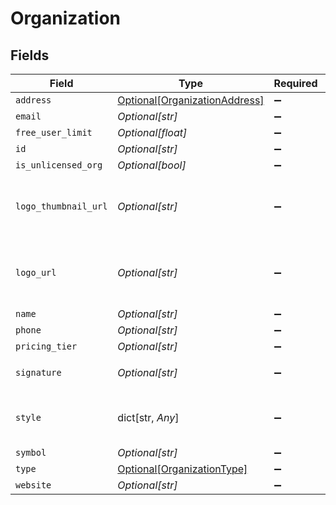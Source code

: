 # Organization


## Fields

| Field                                                                                     | Type                                                                                      | Required                                                                                  | Description                                                                               | Example                                                                                   |
| ----------------------------------------------------------------------------------------- | ----------------------------------------------------------------------------------------- | ----------------------------------------------------------------------------------------- | ----------------------------------------------------------------------------------------- | ----------------------------------------------------------------------------------------- |
| `address`                                                                                 | [Optional[OrganizationAddress]](../../models/shared/organizationaddress.md)               | :heavy_minus_sign:                                                                        | N/A                                                                                       |                                                                                           |
| `email`                                                                                   | *Optional[str]*                                                                           | :heavy_minus_sign:                                                                        | N/A                                                                                       | someone@epilot.cloud                                                                      |
| `free_user_limit`                                                                         | *Optional[float]*                                                                         | :heavy_minus_sign:                                                                        | N/A                                                                                       | 50                                                                                        |
| `id`                                                                                      | *Optional[str]*                                                                           | :heavy_minus_sign:                                                                        | N/A                                                                                       | 739224                                                                                    |
| `is_unlicensed_org`                                                                       | *Optional[bool]*                                                                          | :heavy_minus_sign:                                                                        | N/A                                                                                       | false                                                                                     |
| `logo_thumbnail_url`                                                                      | *Optional[str]*                                                                           | :heavy_minus_sign:                                                                        | N/A                                                                                       | https://epilot-playground-organization-data.s3.eu-central-1.amazonaws.com/epilot-logo.png |
| `logo_url`                                                                                | *Optional[str]*                                                                           | :heavy_minus_sign:                                                                        | N/A                                                                                       | https://epilot-playground-organization-data.s3.eu-central-1.amazonaws.com/epilot-logo.png |
| `name`                                                                                    | *Optional[str]*                                                                           | :heavy_minus_sign:                                                                        | N/A                                                                                       | Epilot                                                                                    |
| `phone`                                                                                   | *Optional[str]*                                                                           | :heavy_minus_sign:                                                                        | N/A                                                                                       | 49123123123                                                                               |
| `pricing_tier`                                                                            | *Optional[str]*                                                                           | :heavy_minus_sign:                                                                        | N/A                                                                                       | professional                                                                              |
| `signature`                                                                               | *Optional[str]*                                                                           | :heavy_minus_sign:                                                                        | N/A                                                                                       | <p>Thanks</p>                                                                             |
| `style`                                                                                   | dict[str, *Any*]                                                                          | :heavy_minus_sign:                                                                        | Organization style setting (e.g. font setting)                                            |                                                                                           |
| `symbol`                                                                                  | *Optional[str]*                                                                           | :heavy_minus_sign:                                                                        | N/A                                                                                       | EPI                                                                                       |
| `type`                                                                                    | [Optional[OrganizationType]](../../models/shared/organizationtype.md)                     | :heavy_minus_sign:                                                                        | N/A                                                                                       |                                                                                           |
| `website`                                                                                 | *Optional[str]*                                                                           | :heavy_minus_sign:                                                                        | N/A                                                                                       | https://epilot.cloud                                                                      |